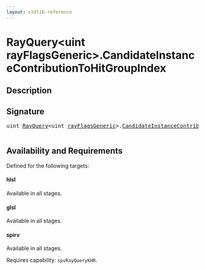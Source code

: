 ```yaml
---
layout: stdlib-reference
---
```


# RayQuery\<uint rayFlagsGeneric\>\.CandidateInstanceContributionToHitGroupIndex

## Description





## Signature 

<pre>
<span class="code_keyword">uint</span> <a href="index.html" class="code_type">RayQuery</a>&lt;<span class="code_keyword">uint</span> <a href="index.html#decl-rayFlagsGeneric" class="code_var">rayFlagsGeneric</a>&gt;.<a href="candidateinstancecontributiontohitgroupindex-09htvy13.html">CandidateInstanceContributionToHitGroupIndex</a>();

</pre>

## Availability and Requirements

Defined for the following targets:

#### hlsl
Available in all stages.

#### glsl
Available in all stages.

#### spirv
Available in all stages.

Requires capability: `spvRayQueryKHR`.


